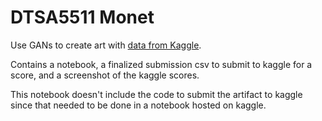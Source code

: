 # DTSA5511 Monet

Use GANs to create art with [data from Kaggle](https://www.kaggle.com/competitions/gan-getting-started).

Contains a notebook, a finalized submission csv to submit to kaggle for a score, and a screenshot of the kaggle scores.

This notebook doesn't include the code to submit the artifact to kaggle since that needed to be done in a notebook hosted on kaggle.
